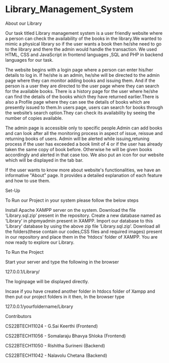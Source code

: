 # Library_Management_System

About our Library

Our task titled Library management system is a user friendly website where a person can check the availability of the books in the library.We wanted to mimic a physical library so if the user wants a book then he/she need to go to the library and there the admin would handle the transaction. We used HTML, CSS and JavaScript in frontend languages ,SQL and PHP in backend languages for our task.

The website begins with a login page where a person can enter his/her details to log in. If he/she is an admin, he/she will be directed to the admin page where they can monitor adding books and issuing them. And if the person is a user they are directed to the user page where they can search for the available books. There is a history page for the user where he/she can find the details of the books which they have returned earlier.There is also a Profile page where they can see the details of books which are presently issued to them.In users page, users can search for books through the website’s search option.They can check its availability by seeing the number of copies available.

The admin page is accessible only to specific people.Admin can add books and can look after all the monitoring process in aspect of issue, reissue and returning books of users. Admin will be alerted while issuing,retuning process if the user has exceeded a book limit of 4 or if the user has already taken the same copy of book before. Otherwise he will be given books accordingly and alerted in that case too.
We also put an icon for our website which will be displayed in the tab bar.

If the user wants to know more about website's functionalities, we have an informative "About" page. It provides a detailed explanation of each feature and how to use them.

Set-Up

To Run our Project in your system please follow the below steps

Install Apache XAMPP server on the system.
Download the file ‘Library.sql.zip’ present in the repository.
Create a new database named as ‘Library’ in phpmyadmin present in XAMPP.
Import our database to this ‘Library’ database by using the above zip file ‘Library.sql.zip’.
Download all the folders(these contain our codes,CSS files and required images) present in our repository and place them in the ‘htdocs’ folder of XAMPP.
You are now ready to explore our Library.

To Run the Project

Start your server and type the following in the browser

127.0.0.1/Library/

The loginpage will be displayed directly.

Incase if you have created another folder in htdocs folder of Xampp and then put our project folders in it then,
In the browser type

127.0.0.1/yourfoldername/Library

Contributors

CS22BTECH11024 - G.Sai Keerthi (Frontend)

CS22BTECH11056 - Somalaraju Bhavya Shloka (Frontend)

CS22BTECH11050 - Rishitha Surineni (Backend)

CS22BTECH11042 - Nalavolu Chetana (Backend)
